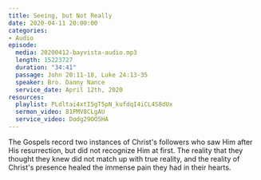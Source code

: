 ```yaml
---
title: Seeing, but Not Really
date: 2020-04-11 20:00:00
categories:
- Audio
episode:
  media: 20200412-bayvista-audio.mp3
  length: 15223727
  duration: "34:41"
  passage: John 20:11-18, Luke 24:13-35
  speaker: Bro. Danny Nance
  service_date: April 12th, 2020
resources:
  playlist: PLdltai4xtI5gT5pN_kufdqI4iCL4S8dUx
  sermon_video: 81PMV8CLgAU
  service_video: Dodg29OOSHA
---
```

The Gospels record two instances of Christ's followers who saw Him after His resurrection, but did not recognize Him at first. The reality that they thought they knew did not match up with true reality, and the reality of Christ's presence healed the immense pain they had in their hearts.